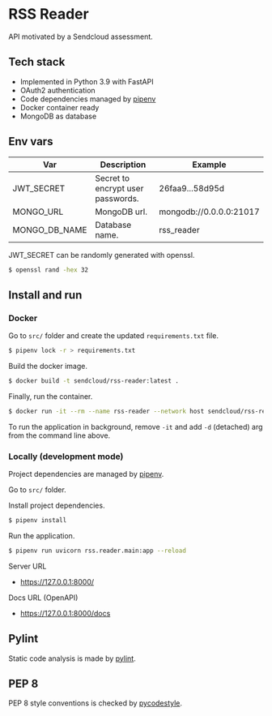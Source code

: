 # RSS Reader

API motivated by a Sendcloud assessment.

## Tech stack

- Implemented in Python 3.9 with FastAPI
- OAuth2 authentication
- Code dependencies managed by [pipenv](https://pipenv.pypa.io/en/latest/)
- Docker container ready
- MongoDB as database

## Env vars

| Var | Description | Example |
|-----|-------------|---------|
| JWT_SECRET | Secret to encrypt user passwords. | 26faa9...58d95d |
| MONGO_URL | MongoDB url. | mongodb://0.0.0.0:21017 |
| MONGO_DB_NAME | Database name. | rss_reader |

JWT_SECRET can be randomly generated with openssl.

```sh
$ openssl rand -hex 32
```

## Install and run

### Docker

Go to `src/` folder and create the updated `requirements.txt` file.

```sh
$ pipenv lock -r > requirements.txt
```

Build the docker image.

```sh
$ docker build -t sendcloud/rss-reader:latest .
```

Finally, run the container.

```sh
$ docker run -it --rm --name rss-reader --network host sendcloud/rss-reader:latest
```

To run the application in background, remove `-it` and add `-d` (detached) arg from the command line above.

### Locally (development mode)

Project dependencies are managed by [pipenv](https://pipenv.pypa.io/en/latest/).

Go to `src/` folder.

Install project dependencies.

```sh
$ pipenv install
```

Run the application.

```sh
$ pipenv run uvicorn rss.reader.main:app --reload
```

Server URL
- https://127.0.0.1:8000/

Docs URL (OpenAPI)
  - https://127.0.0.1:8000/docs

## Pylint

Static code analysis is made by [pylint](https://pylint.pycqa.org/).

## PEP 8

PEP 8 style conventions is checked by [pycodestyle](https://github.com/PyCQA/pycodestyle).